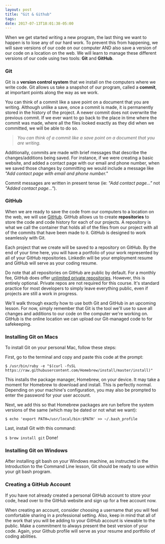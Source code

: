 ```yaml
---
layout: post
title: "Git & Github"
tags: 
date: 2017-07-13T18:01:38-05:00
---
```

When we get started writing a new program, the last thing we want to happen is to lose any of our hard work. To prevent this from happening, we will save versions of our code on our computer AND also save a version of our code on a location on the web. We will learn to manage these different versions of our code using two tools: **Git** and **GitHub**.

### Git
Git is a **version control system** that we install on the computers where we write code. Git allows us take a snapshot of our program, called a **commit**, at important points along the way as we work.

You can think of a commit like a save point on a document that you are writing. Although unlike a save, once a commit is made, it is permanently stored in the history of the project. A newer commit does not overwrite the previous commit. If we ever want to go back to the place in time where the commit was made, where all the files looked exactly as they did when we committed, we will be able to do so.

>_You can think of a commit like a save point on a document that you are writing._

Additionally, commits are made with brief messages that describe the changes/additions being saved. For instance, if we were creating a basic website, and added a contact page with our email and phone number, when we saved those changes by committing we would include a message like _"Add contact page with email and phone number."_

Commit messages are written in present tense (ie: _"Add contact page..."_ not _"Added contact page..."_).

### GitHub
When we are ready to save the code from our computers to a location on the web, we will use [GitHub](https://github.com). GitHub allows us to create **repositories** to store the code and code history for each of our projects. A repository is what we call the container that holds all of the files from our project with all of the commits that have been made to it. GitHub is designed to work seamlessly with Git.

Each project that we create will be saved to a repository on GitHub. By the end of your time here, you will have a portfolio of your work represented by all of your GitHub repositories. LinkedIn will be your employment resume and GitHub will serve as your coding resume.

Do note that all repositories on GitHub are public by default. For a monthly fee, GitHub does offer [unlimited private repositories](https://github.com/blog/2164-introducing-unlimited-private-repositories). However, this is entirely optional. Private repos are not required for this course. It's standard practice for most developers to simply leave everything public, even if projects are still a work in progress.

We'll walk through exactly how to use both Git and GitHub in an upcoming lesson. For now, simply remember that Git is the tool we'll use to save all changes and additions to our code on the computer we're working on. GitHub is the online location we can upload our Git-managed code to for safekeeping.

### Installing Git on Macs
To install Git on your personal Mac, follow these steps:

First, go to the terminal and copy and paste this code at the prompt:

```$ /usr/bin/ruby -e "$(curl -fsSL https://raw.githubusercontent.com/Homebrew/install/master/install)"```

This installs the package manager, Homebrew, on your device. It may take a moment for Homebrew to download and install. This is perfectly normal. Depending on your machine's configuration, you may also be prompted to enter the password for your user account.

Next, we add this so that Homebrew packages are run before the system versions of the same (which may be dated or not what we want):

```$ echo 'export PATH=/usr/local/bin:$PATH' >> ~/.bash_profile```

Last, install Git with this command:

```$ brew install git```
Done!

### Installing Git on Windows
After installing git bash on your Windows machine, as instructed in the Introduction to the Command Line lesson, Git should be ready to use within your git bash program.

### Creating a GitHub Account
If you have not already created a personal GitHub account to store your code, head over to the GitHub website and sign up for a free account now.

When creating an account, consider choosing a username that you will feel comfortable sharing in a professional setting. Also, keep in mind that all of the work that you will be adding to your GitHub account is viewable to the public. Make a commitment to always present the best version of your code. Again, your Github profile will serve as your resume and portfolio of coding abilities.